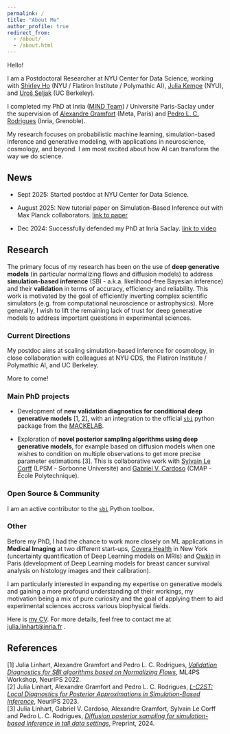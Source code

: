 ```yaml
---
permalink: /
title: "About Me"
author_profile: true
redirect_from:
  - /about/
  - /about.html
---
```


Hello!

I am a Postdoctoral Researcher at NYU Center for Data Science, working with [Shirley Ho](https://www.shirleyho.space/) (NYU / Flatiron Institute / Polymathic AI), [Julia Kempe](https://cims.nyu.edu/~kempe/) (NYU), and [Uroš Seljak](https://physics.berkeley.edu/people/faculty/uros-seljak) (UC Berkeley). 

I completed my PhD at Inria ([MIND Team](https://team.inria.fr/mind/)) / Université Paris-Saclay under the supervision of [Alexandre Gramfort](https://alexandre.gramfort.net/) (Meta, Paris) and [Pedro L. C. Rodrigues](https://plcrodrigues.github.io/) (Inria, Grenoble). 

My research focuses on probabilistic machine learning, simulation-based inference and generative modeling, with applications in neuroscience, cosmology, and beyond. I am most excited about how AI can transform the way we do science.

## News

- Sept 2025: Started postdoc at NYU Center for Data Science.

- August 2025: New tutorial paper on Simulation-Based Inference out with Max Planck collaborators. [link to paper](https://arxiv.org/abs/2508.12939)

- Dec 2024: Successfully defended my PhD at Inria Saclay. [link to video](https://www.youtube.com/watch?v=he1HbmhwGCw)

## Research

<!-- My research combines probabilistic machine learning and scientific applications, with a special focus on simulation-based inference and generative modeling.  -->
The primary focus of my research has been on the use of **deep generative models** (in particular normalizing flows and diffusion models) to address **simulation-based inference** (SBI - a.k.a. likelihood-free Bayesian inference) and their **validation** in terms of accuracy, efficiency and reliability. This work is motivated by the goal of efficiently inverting complex scientific simulators (e.g. from computational neuroscience or astrophysics). More generally, I wish to lift the remaining lack of trust for deep generative models to address important questions in experimental sciences. 

### Current Directions
My postdoc aims at scaling simulation-based inference for cosmology, in close collaboration with colleagues at NYU CDS, the Flatiron Institute / Polymathic AI, and UC Berkeley. 

More to come!

### Main PhD projects

- Development of **new validation diagnostics for conditional deep generative models** [1, 2], with an integration to the official [`sbi`](https://github.com/sbi-dev/sbi) python package from the [MACKELAB](https://www.mackelab.org/).
<!-- - A benchmark initiative for SBI algorithms in collaboration with the [MACKELAB](https://www.mackelab.org/) and Thomas Moreau. It combins the `sbibm` and `benchopt` packages, with the goal of standardized and maintained SBI methods, and an easy to use benchmark framework with open source code and reproducible results.-->
- Exploration of **novel posterior sampling algorithms using deep generative models**, for example based on diffusion models when one wishes to condition on multiple observations to get more precise parameter estimations [3]. This is collaborative work with [Sylvain Le Corff](https://sylvainlc.github.io/) (LPSM - Sorbonne Université) and [Gabriel V. Cardoso](https://gabrielvc.github.io/) (CMAP - École Polytechnique). 
<!-- Ongoing work with Marylou Gabrié and Louis Grenioux explores the use and combination of energy based models (EBMs) and normalizing flows for the sampling of highly structured posterior distributions. -->

### Open Source & Community
I am an active contributor to the [`sbi`](https://github.com/sbi-dev/sbi) Python toolbox.


### Other 
Before my PhD, I had the chance to work more closely on ML applications in **Medical Imaging** at two different start-ups, [Covera Health](https://www.coverahealth.com/) in New York (uncertainty quantification of Deep Learning models on MRIs) and [Owkin](https://www.owkin.com/) in Paris (development of Deep Learning models for breast cancer survival analysis on histology images and their calibration).

I am particularly interested in expanding my expertise on generative models and gaining a more profound understanding of their workings, my motivation being a mix of pure curiosity and the goal of applying them to aid experimental sciences accross various biophysical fields.

Here is [my CV](/files/Research_CV_Linhart.pdf). For more details, feel free to contact me at julia.linhart@inria.fr .




<!-- ## Funding

My PhD project is part of the [ED STIC](https://www.universite-paris-saclay.fr/ecoles-doctorales/sciences-et-technologies-de-linformation-et-de-la-communication-stic) doctoral school at Université Paris-Saclay. As the first-placed candidate of my year, I am recipient of the *Pierre-Aguilar Scholarship* of the [Capital Fund Management (CFM)](https://www.fondation-cfm.org/). -->

## References

[1] Julia Linhart, Alexandre Gramfort and Pedro L. C. Rodrigues, [*Validation Diagnostics for SBI algorithms based on Normalizing Flows*](https://arxiv.org/abs/2211.09602), ML4PS Workshop, NeurIPS 2022.\
[2] Julia Linhart, Alexandre Gramfort and Pedro L. C. Rodrigues, [*L-C2ST: Local Diagnostics for Posterior Approximations in Simulation-Based Inference*](https://arxiv.org/abs/2306.03580), NeurIPS 2023.\
[3] Julia Linhart, Gabriel V. Cardoso, Alexandre Gramfort, Sylvain Le Corff and Pedro L. C. Rodrigues, [*Diffusion posterior sampling for simulation-based inference in tall data settings*](https://arxiv.org/abs/2404.07593), Preprint, 2024.
